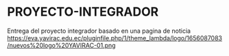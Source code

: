 # PROYECTO-INTEGRADOR
Entrega del proyecto integrador basado en una pagina de noticia
https://eva.yavirac.edu.ec/pluginfile.php/1/theme_lambda/logo/1656087083/nuevos%20logo%20YAVIRAC-01.png
